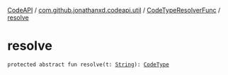 [CodeAPI](../../index.md) / [com.github.jonathanxd.codeapi.util](../index.md) / [CodeTypeResolverFunc](index.md) / [resolve](.)

# resolve

`protected abstract fun resolve(t: `[`String`](https://kotlinlang.org/api/latest/jvm/stdlib/kotlin/-string/index.html)`): `[`CodeType`](../../com.github.jonathanxd.codeapi.type/-code-type/index.md)